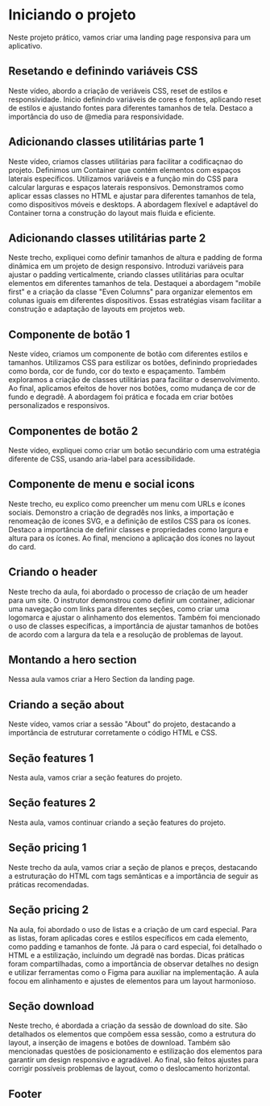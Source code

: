 # Iniciando o projeto
Neste projeto prático, vamos criar uma landing page responsiva para um aplicativo.

## Resetando e definindo variáveis CSS
Neste vídeo, abordo a criação de veriáveis CSS, reset de estilos e responsividade. Inicio definindo variáveis de cores e fontes, aplicando reset de estilos e ajustando fontes para diferentes tamanhos de tela. Destaco a importância do uso de @media para responsividade.

## Adicionando classes utilitárias parte 1
Neste vídeo, criamos classes utilitárias para facilitar a codificaçnao do projeto. Definimos um Container que contém elementos com espaços laterais específicos. Utilizamos variáveis e a função min do CSS para calcular larguras e espaços laterais responsivos. Demonstramos como aplicar essas classes no HTML e ajustar para diferentes tamanhos de tela, como dispositivos móveis e desktops. A abordagem flexível e adaptável do Container torna a construção do layout mais fluida e eficiente.

## Adicionando classes utilitárias parte 2
Neste trecho, expliquei como definir tamanhos de altura e padding de forma dinâmica em um projeto de design responsivo. Introduzi variáveis para ajustar o padding verticalmente, criando classes utilitárias para ocultar elementos em diferentes tamanhos de tela. Destaquei a abordagem "mobile first" e a criação da classe "Even Columns" para organizar elementos em colunas iguais em diferentes dispositivos. Essas estratégias visam facilitar a construção e adaptação de layouts em projetos web.

## Componente de botão 1
Neste vídeo, criamos um componente de botão com diferentes estilos e tamanhos. Utilizamos CSS para estilizar os botões, definindo propriedades como borda, cor de fundo, cor do texto e espaçamento. Também exploramos a criação de classes utilitárias para facilitar o desenvolvimento. Ao final, aplicamos efeitos de hover nos botões, como mudança de cor de fundo e degradê. A abordagem foi prática e focada em criar botões personalizados e responsivos.

## Componentes de botão 2
Neste vídeo, expliquei como criar um botão secundário com uma estratégia diferente de CSS, usando aria-label para acessibilidade.

## Componente de menu e social icons
Neste trecho, eu explico como preencher um menu com URLs e ícones sociais. Demonstro a criação de degradês nos links, a importação e renomeação de ícones SVG, e a definição de estilos CSS para os ícones. Destaco a importância de definir classes e propriedades como largura e altura para os ícones. Ao final, menciono a aplicação dos ícones no layout do card.

## Criando o header
Neste trecho da aula, foi abordado o processo de criação de um header para um site. O instrutor demonstrou como definir um container, adicionar uma navegação com links para diferentes seções, como criar uma logomarca e ajustar o alinhamento dos elementos. Também foi mencionado o uso de classes específicas, a importância de ajustar tamanhos de botões de acordo com a largura da tela e a resolução de problemas de layout.

## Montando a hero section
Nessa aula vamos criar a Hero Section da landing page.

## Criando a seção about
Neste vídeo, vamos criar a sessão "About" do projeto, destacando a importância de estruturar corretamente o código HTML e CSS. 

## Seção features 1
Nesta aula, vamos criar a seção features do projeto.

## Seção features 2
Nesta aula, vamos continuar criando a seção features do projeto.

## Seção pricing 1
Neste trecho da aula, vamos criar a seção de planos e preços, destacando a estruturação do HTML com tags semânticas e a importância de seguir as práticas recomendadas.

## Seção pricing 2
Na aula, foi abordado o uso de listas e a criação de um card especial. Para as listas, foram aplicadas cores e estilos específicos em cada elemento, como padding e tamanhos de fonte. Já para o card especial, foi detalhado o HTML e a estilização, incluindo um degradê nas bordas. Dicas práticas foram compartilhadas, como a importância de observar detalhes no design e utilizar ferramentas como o Figma para auxiliar na implementação. A aula focou em alinhamento e ajustes de elementos para um layout harmonioso.

## Seção download
Neste trecho, é abordada a criação da sessão de download do site. São detalhados os elementos que compõem essa sessão, como a estrutura do layout, a inserção de imagens e botões de download. Também são mencionadas questões de posicionamento e estilização dos elementos para garantir um design responsivo e agradável. Ao final, são feitos ajustes para corrigir possíveis problemas de layout, como o deslocamento horizontal.

## Footer

